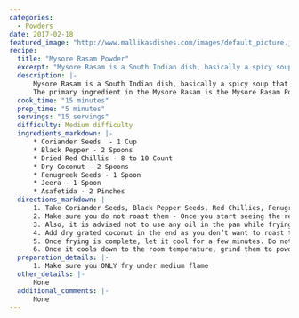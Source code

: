 ```yaml
--- 
categories: 
  - Powders
date: 2017-02-18
featured_image: "http://www.mallikasdishes.com/images/default_picture.jpg"
recipe:
  title: "Mysore Rasam Powder"
  excerpt: "Mysore Rasam is a South Indian dish, basically a spicy soup that is made of various spices and lentil/peas..."
  description: |-
      Mysore Rasam is a South Indian dish, basically a spicy soup that is made of various spices and lentil/peas. The name Mysore Rasam was given to this dish possibly because it was originated from Mysore, a prominent place in South India. If you are a spice lover, this is a must try dish, and is typically served with Rice, and also served with other breakfast items like Idli, Dosa, Pongal… more!
      The primary ingredient in the Mysore Rasam is the Mysore Rasam Powder. Follow the steps below to learn how to make the key ingredient...
  cook_time: "15 minutes"
  prep_time: "5 minutes"
  servings: "15 servings"
  difficulty: Medium difficulty
  ingredients_markdown: |-
      * Coriander Seeds  - 1 Cup
      * Black Pepper - 2 Spoons
      * Dried Red Chillis - 8 to 10 Count
      * Dry Coconut - 2 Spoons
      * Fenugreek Seeds - 1 Spoon
      * Jeera - 1 Spoon
      * Asafetida - 2 Pinches
  directions_markdown: |-
      1. Take Coriander Seeds, Black Pepper Seeds, Red Chillies, Fenugreek seeds and Cumin Seeds in a non-stick pan, and fry for a little while – for a few minutes until the aroma comes out.
      2. Make sure you do not roast them - Once you start seeing the red chillies turning into black color, turn the stove off immediately and transfer the contents to a different pan.
      3. Also, it is advised not to use any oil in the pan while frying. We need to keep this as dry as possible. Adding oil while frying the spices will dampen the contents and adds unwanted moisture. 
      4. Add dry grated coconut in the end as you don’t want to roast the grated coconut.
      5. Once frying is complete, let it cool for a few minutes. Do not keep it in the refrigerator to speed up the cooling process – it will add unwanted moisture. It has to cool down naturally.
      6. Once it cools down to the room temperature, grind them to powder and store it in a vacuum sealed or air-tight container.
  preparation_details: |-
      1. Make sure you ONLY fry under medium flame
  other_details: |-
      None
  additional_comments: |-
      None
---
```

